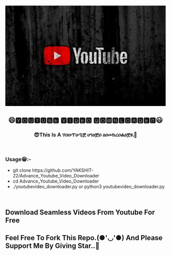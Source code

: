 <a href="#"><img width="200%" height="50%" src="yt.jpg" height="175px"/></a>
<h2 align="center">😄🆈🅾🆄🆃🆄🅱🅴 🆅🅸🅳🅴🅾 🅳🅾🆆🅽🅻🅾🅰🅳🅴🆁😃</h2>
<h3 align="center">😎This Is A ሃዐሁፕሁጌቿ ሀጎዕቿዐ ዕዐሠክረዐልዕቿዪ🤖</h3>
<br>
<p align="center">
<h3>Usage😁:-</h3>
<ul>
<li>git clone https://github.com/YAKSHIT-22/Advance_Youtube_Video_Downloader</li>
<li>cd Advance_Youtube_Video_Downloader</li>
<li>./youtubevideo_downloader.py or python3 youtubevideo_downloader.py</li>
</ul>

<br>
</p>
<h2>Download Seamless Videos From Youtube For Free</h2>
<h2>Feel Free To Fork This Repo.(●'◡'●) And Please Support Me By Giving Star..🎇</h2>
